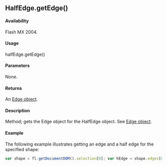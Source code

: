 ## HalfEdge.getEdge()

#### Availability

Flash MX 2004.

#### Usage

halfEdge.getEdge()

#### Parameters

None.

#### Returns

An [Edge object](../Edge_object/edge_summary.md).

#### Description

Method; gets the Edge object for the HalfEdge object. See [Edge object](../Edge_object/edge_summary.md).

#### Example


The following example illustrates getting an edge and a half edge for the specified shape:

```javascript
var shape = fl.getDocumentDOM().selection[0]; var hEdge = shape.edges[0].getHalfEdge(0); var edge = hEdge.getEdge();
```